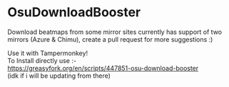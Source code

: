 # OsuDownloadBooster
Download beatmaps from some mirror sites
currently has support of two mirrors (Azure & Chimu), create a pull request for more suggestions :)


Use it with Tampermonkey! <br />
To Install directly use :- <br />
https://greasyfork.org/en/scripts/447851-osu-download-booster <br />
(idk if i will be updating from there)
